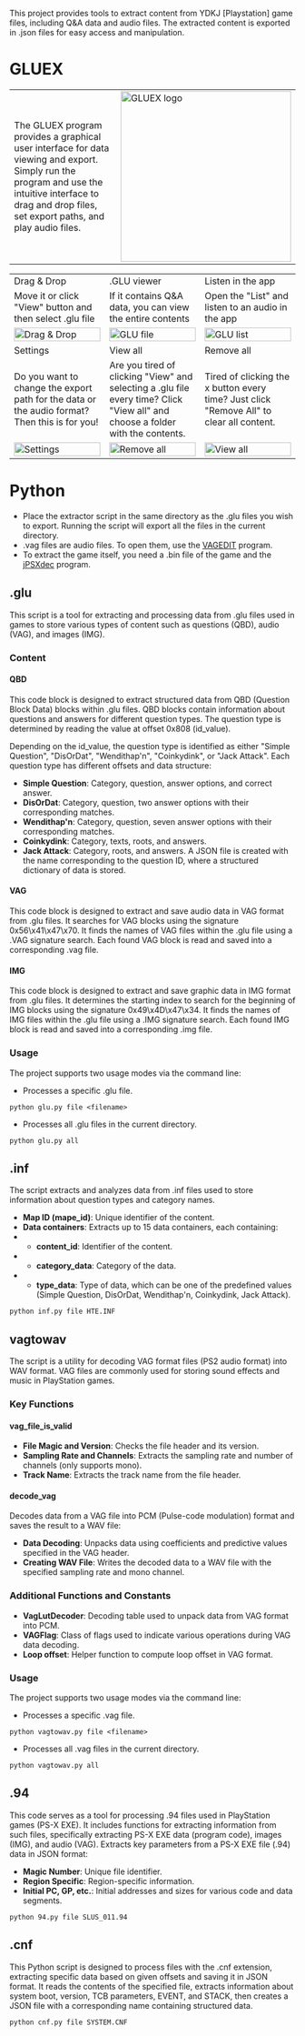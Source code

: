 This project provides tools to extract content from YDKJ [Playstation] game files, including Q&A data and audio files. The extracted content is exported in .json files for easy access and manipulation.

# GLUEX
<table>
  <tr>
    <td>
      The GLUEX program provides a graphical user interface for data viewing and export. Simply run the program and use the intuitive interface to drag and drop files, set export paths, and play audio files.
    </td>
    <td>
      <img src="https://github.com/dedz212/ydkjpsx-master/assets/75216495/422289f0-2917-4463-a868-8521a3a52b8b" alt="GLUEX logo" width="300"/>
    </td>
  </tr>
</table>

<table style="width: 100%;">
  <tr>
    <td style="width: 33%;">
      Drag & Drop
    </td>
    <td style="width: 33%;">
      .GLU viewer
    </td>
    <td style="width: 33%;">
      Listen in the app
    </td>
  </tr>
  <tr>
    <td style="width: 33%;">
      Move it or click "View" button and then select .glu file
    </td>
    <td style="width: 33%;">
      If it contains Q&A data, you can view the entire contents
    </td>
    <td style="width: 33%;">
      Open the "List" and listen to an audio in the app
    </td>
  </tr>
  <tr>
    <td style="width: 33%;">
      <img src="https://github.com/dedz212/ydkjpsx-master/assets/75216495/c706969e-bd58-45bf-a604-9297bd63dce2" alt="Drag & Drop" width="100%"/>
    </td>
    <td style="width: 33%;">
      <img src="https://github.com/dedz212/ydkjpsx-master/assets/75216495/0531c59f-0a19-4521-a773-ef2f344b6ff9" alt="GLU file" width="100%"/>
    </td>
    <td style="width: 33%;">
      <img src="https://github.com/dedz212/ydkjpsx-master/assets/75216495/7b1e63d3-5130-42b3-b7b2-9ce4fd0c6d85" alt="GLU list" width="100%"/>
    </td>
  </tr>
  <tr>
    <td style="width: 33%;">
      Settings
    </td>
    <td style="width: 33%;">
      View all
    </td>
    <td style="width: 33%;">
      Remove all
    </td>
  </tr>
  <tr>
    <td style="width: 33%;">
      Do you want to change the export path for the data or the audio format? Then this is for you!
    </td>
    <td style="width: 33%;">
      Are you tired of clicking "View" and selecting a .glu file every time? Click "View all" and choose a folder with the contents.
    </td>
    <td style="width: 33%;">
      Tired of clicking the x button every time? Just click "Remove All" to clear all content.
    </td>
  </tr>
  <tr>
    <td style="width: 33%;">
      <img src="https://github.com/dedz212/ydkjpsx-master/assets/75216495/882b49b8-8bab-424e-b060-ac824e943d13" alt="Settings" width="100%"/>
    </td>
    <td style="width: 33%;">
      <img src="https://github.com/dedz212/ydkjpsx-master/assets/75216495/3844b192-aa63-494c-9dbc-8885fc8e33d6" alt="Remove all" width="100%"/>
    </td>
    <td style="width: 33%;">
      <img src="https://github.com/dedz212/ydkjpsx-master/assets/75216495/f6662040-7cd9-49e3-96e1-09281b539365" alt="View all" width="100%"/>
    </td>
  </tr>
</table>


# Python
- Place the extractor script in the same directory as the .glu files you wish to export. Running the script will export all the files in the current directory.
- .vag files are audio files. To open them, use the [VAGEDIT](https://archive.org/download/Sony-PSX-tools/VAGEDIT.zip) program.
- To extract the game itself, you need a .bin file of the game and the [jPSXdec](https://github.com/m35/jpsxdec/releases/tag/v2.0) program.

## .glu
This script is a tool for extracting and processing data from .glu files used in games to store various types of content such as questions (QBD), audio (VAG), and images (IMG).

### Content
#### QBD
This code block is designed to extract structured data from QBD (Question Block Data) blocks within .glu files. QBD blocks contain information about questions and answers for different question types.
The question type is determined by reading the value at offset 0x808 (id_value).

Depending on the id_value, the question type is identified as either "Simple Question", "DisOrDat", "Wendithap'n", "Coinkydink", or "Jack Attack".
Each question type has different offsets and data structure:
* **Simple Question**: Category, question, answer options, and correct answer.
* **DisOrDat**: Category, question, two answer options with their corresponding matches.
* **Wendithap'n**: Category, question, seven answer options with their corresponding matches.
* **Coinkydink**: Category, texts, roots, and answers.
* **Jack Attack**: Category, roots, and answers.
A JSON file is created with the name corresponding to the question ID, where a structured dictionary of data is stored.

#### VAG
This code block is designed to extract and save audio data in VAG format from .glu files. It searches for VAG blocks using the signature 0x56\x41\x47\x70. It finds the names of VAG files within the .glu file using a .VAG signature search. Each found VAG block is read and saved into a corresponding .vag file.

#### IMG
This code block is designed to extract and save graphic data in IMG format from .glu files. It determines the starting index to search for the beginning of IMG blocks using the signature 0x49\x4D\x47\x34. It finds the names of IMG files within the .glu file using a .IMG signature search. Each found IMG block is read and saved into a corresponding .img file.

### Usage
The project supports two usage modes via the command line:
* Processes a specific .glu file.
```
python glu.py file <filename>
```
*  Processes all .glu files in the current directory.
```
python glu.py all
```

## .inf
The script extracts and analyzes data from .inf files used to store information about question types and category names.
* **Map ID (mape_id)**: Unique identifier of the content.
* **Data containers**: Extracts up to 15 data containers, each containing:
* * **content_id**: Identifier of the content.
* * **category_data**: Category of the data.
* * **type_data**: Type of data, which can be one of the predefined values (Simple Question, DisOrDat, Wendithap'n, Coinkydink, Jack Attack).
```
python inf.py file HTE.INF
```

## vagtowav
The script is a utility for decoding VAG format files (PS2 audio format) into WAV format. VAG files are commonly used for storing sound effects and music in PlayStation games.
### Key Functions
#### vag_file_is_valid
* **File Magic and Version**: Checks the file header and its version.
* **Sampling Rate and Channels**: Extracts the sampling rate and number of channels (only supports mono).
* **Track Name**: Extracts the track name from the file header.

#### decode_vag
Decodes data from a VAG file into PCM (Pulse-code modulation) format and saves the result to a WAV file:
* **Data Decoding**: Unpacks data using coefficients and predictive values specified in the VAG header.
* **Creating WAV File**: Writes the decoded data to a WAV file with the specified sampling rate and mono channel.

### Additional Functions and Constants
* **VagLutDecoder**: Decoding table used to unpack data from VAG format into PCM.
* **VAGFlag**: Class of flags used to indicate various operations during VAG data decoding.
* **Loop offset**: Helper function to compute loop offset in VAG format.

### Usage
The project supports two usage modes via the command line:
* Processes a specific .vag file.
```
python vagtowav.py file <filename>
```
*  Processes all .vag files in the current directory.
```
python vagtowav.py all
```

## .94
This code serves as a tool for processing .94 files used in PlayStation games (PS-X EXE). It includes functions for extracting information from such files, specifically extracting PS-X EXE data (program code), images (IMG), and audio (VAG).
Extracts key parameters from a PS-X EXE file (.94) data in JSON format:
* **Magic Number**: Unique file identifier.
* **Region Specific**: Region-specific information.
* **Initial PC, GP, etc.**: Initial addresses and sizes for various code and data segments.
```
python 94.py file SLUS_011.94
```

## .cnf
This Python script is designed to process files with the .cnf extension, extracting specific data based on given offsets and saving it in JSON format. It reads the contents of the specified file, extracts information about system boot, version, TCB parameters, EVENT, and STACK, then creates a JSON file with a corresponding name containing structured data.
```
python cnf.py file SYSTEM.CNF
```